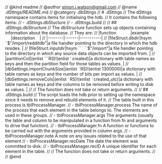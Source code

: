 // @kind readme
// @author simon.j.watson@gmail.com
// @name .dSttngs/README.md
// @category .dbSttngs
// # .dSttngs
// The dSttngs namespace contains items for initialising the hdb.
// It contains the following items:
//  - .dSttngs.dbStucture
//  - .dSttngs.build
// 
// ## .dSttngs.dbStructure
// The dbStructure function sets up objects containing information about the database. 
// They are: 
// |function &nbsp; &nbsp; &nbsp; &nbsp; &nbsp; &nbsp;|example &nbsp; &nbsp;  &nbsp; &nbsp; &nbsp; &nbsp;|description &nbsp; &nbsp;|
// |--------|-------|-----------|
// |fileStruct.dbdir|hsym `` ` ``$"/import/redditdb"|a file handler pointing to the directory in which the hdb resides. |
// |fileStruct.inputdir|hsym `` ` ``$"/import"|a file handler pointing to the directory in which any source data objects can be imported from. |
// |partitionCol|(enlist ```RS)!(enlist `` ` ``created)|a dictionary with table names as keys and then the partition field for those tables as values. |
// |dbSettings.importChunkSize|(enlist `` ` ``RS)!(enlist 1300000)|a dictionary with table names as keys and the number of bits per import as values. |
// |dbSettings.removeCols|(enlist `` ` ``RS)!(enlist `` ` ``created_utc)|a dictionary with table names as keys and the columns to be removed before writing to disk as values. |
//
// The function does not take or return arguments. 
//
// ## .dSttngs.build
// The script loads the hdb prior to setting up the namespace since it needs to remove and rebuild elements of it.
// The table built in this process is tblProcessManager. 
//  - tblProcessManager.process  The name of the process that each element in the table belongs to. The elements are used in these groups.
//  - tblProcessManager.args     The arguments (usually the table and column to be manipulated in a function from fn and arguments to drive that function).
//  - tblProcessManager.fn       A function or functions to be carried out with the arguments provided in column args.
//  - tblProcessManager.note     A note on any issues related to the use of that element 
//  - tblProcessManager.recDate  The date the element was committed to disk.
//  - tblProcessManager.recID    A unique identifier for each element in the table.
//
// The function does not take or return arguments. 
//
// @end
